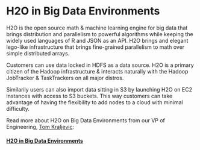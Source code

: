 # H2O in Big Data Environments

H2O is the open source math & machine learning engine for big data that brings distribution and parallelism to powerful algorithms while keeping the widely used languages of R and JSON as an API. H2O brings and elegant lego-like infrastructure that brings fine-grained parallelism to math over simple distributed arrays.

Customers can use data locked in HDFS as a data source. H2O is a primary citizen of the Hadoop infrastructure & interacts naturally with the Hadoop JobTracker & TaskTrackers on all major distros.

Similarily users can also import data sitting in S3 by launching H2O on EC2 instances with access to S3 buckets. This way customers can take advantage of having the  flexibility to add nodes to a cloud with minimal difficulty.

Read more about H2O on Big Data Environments from our VP of Engineering, [Tom Kraljevic](http://h2o.ai/team/tom-kraljevic/):

#### [H2O in Big Data Environments](H2OinBigDataEnvironments.pdf)

